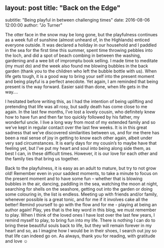 layout:     post
  title:      "Back on the Edge"
 -
  subtitle:   "Being playful in between challenging times"
  date:       2016-08-06 12:00:00
  author:     "Jo Turner"
  
The otter face in the snow may be long gone, but the playfulness continues as a week full of sunshine (almost unheard of, in the Highlands) enticed everyone outside. It was declared a holiday in our household and I paddled in the sea for the first time this summer, spent time throwing pebbles into the loch, and did a spot of beach combing in between the washing, gardening and a wee bit of impromptu book selling. I made time to meditate (my must do) and the week also found me blowing bubbles in the back garden (thank you to the children who left the bubble bottle with us). When life gets tough, it is a good way to bring your self into the present moment and being playful is a perfect anecdote. Yet again, I am reminded that being present is the way forward. Easier said than done, when life gets in the way…. 

I hesitated before writing this, as I had the intention of being uplifting and pretending that life was all rosy, but sadly death has come close to me again. In the last few months, I’ve lost a lovely cousin, who definitely knew how to have fun and then far too quickly followed by his father, my wonderful uncle. I live a long way from most of my extended family and so we’ve kept in regular contact over the last few weeks. It is in this great sadness that we’ve discovered similarities between us, and for me there has been a real sense of joy in getting to know each other again, albeit under very sad circumstances. It is early days for my cousin’s to maybe have that feeling yet, but I’ve put my heart and soul into being along side them, as best I can, in these difficult times.  However, it is our love for each other and the family ties that bring us together. 

Back to the playfulness, it is easy as an adult to mature, but try to not grow old! Remember even in your saddest moments, to take a minute to focus on the present moment and to have some fun – whether that is blowing bubbles in the air, dancing, paddling in the sea, watching the moon at night, searching for shells on the seashore, getting out into the garden or doing some colouring in, the list is endless. Meeting up with friends and/or family, whenever possible is a great tonic, and for me if it involves cake all the better! Remind yourself to go with the flow and for me  - playing at being an author again!  Play, yes that is the key word in this blog, we must remember to play. When I think of the loved ones I have lost over the last few years, I remind myself to play, to bring fun into my life. There is nothing I can do to bring these beautiful souls back to life, but they will remain forever in my heart and so, as I imagine how I would be in their shoes, I search out joy so that life can indeed go on. As always, thank you for reading, with gratitude and love ☺
